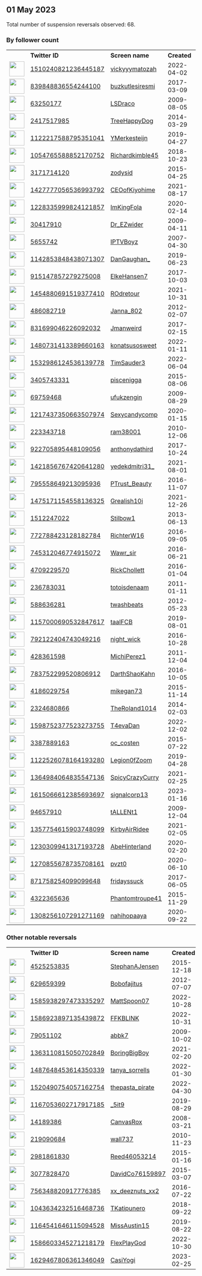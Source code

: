
## 01 May 2023
Total number of suspension reversals observed: 68.

### By follower count
<table><tr><th></th><th align="left">Twitter ID</th><th align="left">Screen name</th>
<th align="left">Created</th><th align="left">Status</th><th align="left">Suspended</th><th align="left">Followers</th>
<tr><td><a href="https://pbs.twimg.com/profile_images/1553752521092595713/00PLOcwx_normal.jpg"><img src="https://pbs.twimg.com/profile_images/1553752521092595713/00PLOcwx_normal.jpg" width="40px" height="40px" align="center"/></a></td><td><a href="https://twitter.com/intent/user?user_id=1510240821236445187">1510240821236445187</a></td><td><a href="https://twitter.com/vickyyymatozah">vickyyymatozah</a></td><td>2022-04-02</td><td align="center"></td><td>2022-09-21</td><td>897209</td></tr>
<tr><td><a href="https://pbs.twimg.com/profile_images/1310206401344679937/arR5VJ6N_normal.png"><img src="https://pbs.twimg.com/profile_images/1310206401344679937/arR5VJ6N_normal.png" width="40px" height="40px" align="center"/></a></td><td><a href="https://twitter.com/intent/user?user_id=839848836554244100">839848836554244100</a></td><td><a href="https://twitter.com/buzkutlesiresmi">buzkutlesiresmi</a></td><td>2017-03-09</td><td align="center"></td><td>2023-03-18</td><td>17682</td></tr>
<tr><td><a href="https://pbs.twimg.com/profile_images/804059209495171072/3lIJ6dJs_normal.jpg"><img src="https://pbs.twimg.com/profile_images/804059209495171072/3lIJ6dJs_normal.jpg" width="40px" height="40px" align="center"/></a></td><td><a href="https://twitter.com/intent/user?user_id=63250177">63250177</a></td><td><a href="https://twitter.com/LSDraco">LSDraco</a></td><td>2009-08-05</td><td align="center"></td><td></td><td>5005</td></tr>
<tr><td><a href="https://pbs.twimg.com/profile_images/1155938156484730880/UpqiG3mR_normal.jpg"><img src="https://pbs.twimg.com/profile_images/1155938156484730880/UpqiG3mR_normal.jpg" width="40px" height="40px" align="center"/></a></td><td><a href="https://twitter.com/intent/user?user_id=2417517985">2417517985</a></td><td><a href="https://twitter.com/TreeHappyDog">TreeHappyDog</a></td><td>2014-03-29</td><td align="center"></td><td></td><td>4429</td></tr>
<tr><td><a href="https://pbs.twimg.com/profile_images/1652767844210290688/JomcLWtm_normal.jpg"><img src="https://pbs.twimg.com/profile_images/1652767844210290688/JomcLWtm_normal.jpg" width="40px" height="40px" align="center"/></a></td><td><a href="https://twitter.com/intent/user?user_id=1122217588795351041">1122217588795351041</a></td><td><a href="https://twitter.com/YMerkesteijn">YMerkesteijn</a></td><td>2019-04-27</td><td align="center"></td><td>2023-01-03</td><td>4024</td></tr>
<tr><td><a href="https://abs.twimg.com/sticky/default_profile_images/default_profile_normal.png"><img src="https://abs.twimg.com/sticky/default_profile_images/default_profile_normal.png" width="40px" height="40px" align="center"/></a></td><td><a href="https://twitter.com/intent/user?user_id=1054765588852170752">1054765588852170752</a></td><td><a href="https://twitter.com/Richardkimble45">Richardkimble45</a></td><td>2018-10-23</td><td align="center"></td><td>2022-10-18</td><td>3684</td></tr>
<tr><td><a href="https://pbs.twimg.com/profile_images/1388373182315335680/inc7hHUx_normal.jpg"><img src="https://pbs.twimg.com/profile_images/1388373182315335680/inc7hHUx_normal.jpg" width="40px" height="40px" align="center"/></a></td><td><a href="https://twitter.com/intent/user?user_id=3171714120">3171714120</a></td><td><a href="https://twitter.com/zodysid">zodysid</a></td><td>2015-04-25</td><td align="center"></td><td>2022-08-06</td><td>1661</td></tr>
<tr><td><a href="https://pbs.twimg.com/profile_images/1514797887246331906/FAFX_b8O_normal.jpg"><img src="https://pbs.twimg.com/profile_images/1514797887246331906/FAFX_b8O_normal.jpg" width="40px" height="40px" align="center"/></a></td><td><a href="https://twitter.com/intent/user?user_id=1427777056536993792">1427777056536993792</a></td><td><a href="https://twitter.com/CEOofKiyohime">CEOofKiyohime</a></td><td>2021-08-17</td><td align="center"></td><td>2022-05-02</td><td>1457</td></tr>
<tr><td><a href="https://pbs.twimg.com/profile_images/1339418667184996353/2n2QJuFc_normal.jpg"><img src="https://pbs.twimg.com/profile_images/1339418667184996353/2n2QJuFc_normal.jpg" width="40px" height="40px" align="center"/></a></td><td><a href="https://twitter.com/intent/user?user_id=1228335999824121857">1228335999824121857</a></td><td><a href="https://twitter.com/ImKingFola">ImKingFola</a></td><td>2020-02-14</td><td align="center"></td><td></td><td>1253</td></tr>
<tr><td><a href="https://pbs.twimg.com/profile_images/1652695912240627712/w2zL01ta_normal.jpg"><img src="https://pbs.twimg.com/profile_images/1652695912240627712/w2zL01ta_normal.jpg" width="40px" height="40px" align="center"/></a></td><td><a href="https://twitter.com/intent/user?user_id=30417910">30417910</a></td><td><a href="https://twitter.com/Dr_EZwider">Dr_EZwider</a></td><td>2009-04-11</td><td align="center"></td><td>2022-11-26</td><td>1235</td></tr>
<tr><td><a href="https://pbs.twimg.com/profile_images/1326533122586894337/dxmAf2LK_normal.jpg"><img src="https://pbs.twimg.com/profile_images/1326533122586894337/dxmAf2LK_normal.jpg" width="40px" height="40px" align="center"/></a></td><td><a href="https://twitter.com/intent/user?user_id=5655742">5655742</a></td><td><a href="https://twitter.com/IPTVBoyz">IPTVBoyz</a></td><td>2007-04-30</td><td align="center">🔒</td><td></td><td>1187</td></tr>
<tr><td><a href="https://pbs.twimg.com/profile_images/1651950637943226369/iWuBWZzz_normal.jpg"><img src="https://pbs.twimg.com/profile_images/1651950637943226369/iWuBWZzz_normal.jpg" width="40px" height="40px" align="center"/></a></td><td><a href="https://twitter.com/intent/user?user_id=1142853848438071307">1142853848438071307</a></td><td><a href="https://twitter.com/DanGaughan_">DanGaughan_</a></td><td>2019-06-23</td><td align="center"></td><td>2022-07-27</td><td>1132</td></tr>
<tr><td><a href="https://pbs.twimg.com/profile_images/1227176640662380544/COkUGz6j_normal.jpg"><img src="https://pbs.twimg.com/profile_images/1227176640662380544/COkUGz6j_normal.jpg" width="40px" height="40px" align="center"/></a></td><td><a href="https://twitter.com/intent/user?user_id=915147857279275008">915147857279275008</a></td><td><a href="https://twitter.com/ElkeHansen7">ElkeHansen7</a></td><td>2017-10-03</td><td align="center"></td><td></td><td>911</td></tr>
<tr><td><a href="https://pbs.twimg.com/profile_images/1550636024128208896/i8DfANaz_normal.jpg"><img src="https://pbs.twimg.com/profile_images/1550636024128208896/i8DfANaz_normal.jpg" width="40px" height="40px" align="center"/></a></td><td><a href="https://twitter.com/intent/user?user_id=1454880691519377410">1454880691519377410</a></td><td><a href="https://twitter.com/ROdretour">ROdretour</a></td><td>2021-10-31</td><td align="center"></td><td>2022-10-19</td><td>897</td></tr>
<tr><td><a href="https://pbs.twimg.com/profile_images/1448712514355740685/O3Yzclme_normal.jpg"><img src="https://pbs.twimg.com/profile_images/1448712514355740685/O3Yzclme_normal.jpg" width="40px" height="40px" align="center"/></a></td><td><a href="https://twitter.com/intent/user?user_id=486082719">486082719</a></td><td><a href="https://twitter.com/Janna_802">Janna_802</a></td><td>2012-02-07</td><td align="center"></td><td>2022-07-03</td><td>712</td></tr>
<tr><td><a href="https://pbs.twimg.com/profile_images/831832049619066886/Vf-SJtx2_normal.jpg"><img src="https://pbs.twimg.com/profile_images/831832049619066886/Vf-SJtx2_normal.jpg" width="40px" height="40px" align="center"/></a></td><td><a href="https://twitter.com/intent/user?user_id=831699046226092032">831699046226092032</a></td><td><a href="https://twitter.com/Jmanweird">Jmanweird</a></td><td>2017-02-15</td><td align="center"></td><td></td><td>696</td></tr>
<tr><td><a href="https://pbs.twimg.com/profile_images/1480733309559017474/qwX4a9kB_normal.jpg"><img src="https://pbs.twimg.com/profile_images/1480733309559017474/qwX4a9kB_normal.jpg" width="40px" height="40px" align="center"/></a></td><td><a href="https://twitter.com/intent/user?user_id=1480731413389660163">1480731413389660163</a></td><td><a href="https://twitter.com/konatsusosweet">konatsusosweet</a></td><td>2022-01-11</td><td align="center"></td><td>2022-11-09</td><td>668</td></tr>
<tr><td><a href="https://pbs.twimg.com/profile_images/1532986274126041088/fx2RQ_8S_normal.jpg"><img src="https://pbs.twimg.com/profile_images/1532986274126041088/fx2RQ_8S_normal.jpg" width="40px" height="40px" align="center"/></a></td><td><a href="https://twitter.com/intent/user?user_id=1532986124536139778">1532986124536139778</a></td><td><a href="https://twitter.com/TimSauder3">TimSauder3</a></td><td>2022-06-04</td><td align="center"></td><td>2023-01-02</td><td>645</td></tr>
<tr><td><a href="https://pbs.twimg.com/profile_images/1622912958123716610/wZboPZHX_normal.jpg"><img src="https://pbs.twimg.com/profile_images/1622912958123716610/wZboPZHX_normal.jpg" width="40px" height="40px" align="center"/></a></td><td><a href="https://twitter.com/intent/user?user_id=3405743331">3405743331</a></td><td><a href="https://twitter.com/piscenigga">piscenigga</a></td><td>2015-08-06</td><td align="center"></td><td>2023-03-31</td><td>580</td></tr>
<tr><td><a href="https://pbs.twimg.com/profile_images/1527220073798287360/0kCXz46K_normal.jpg"><img src="https://pbs.twimg.com/profile_images/1527220073798287360/0kCXz46K_normal.jpg" width="40px" height="40px" align="center"/></a></td><td><a href="https://twitter.com/intent/user?user_id=69759468">69759468</a></td><td><a href="https://twitter.com/ufukzengin">ufukzengin</a></td><td>2009-08-29</td><td align="center">🔒</td><td>2022-05-26</td><td>574</td></tr>
<tr><td><a href="https://pbs.twimg.com/profile_images/1343418950659543042/fJ-CtYtG_normal.jpg"><img src="https://pbs.twimg.com/profile_images/1343418950659543042/fJ-CtYtG_normal.jpg" width="40px" height="40px" align="center"/></a></td><td><a href="https://twitter.com/intent/user?user_id=1217437350663507974">1217437350663507974</a></td><td><a href="https://twitter.com/Sexycandycomp">Sexycandycomp</a></td><td>2020-01-15</td><td align="center"></td><td></td><td>524</td></tr>
<tr><td><a href="https://pbs.twimg.com/profile_images/1327653894474723328/v5P6b-iP_normal.jpg"><img src="https://pbs.twimg.com/profile_images/1327653894474723328/v5P6b-iP_normal.jpg" width="40px" height="40px" align="center"/></a></td><td><a href="https://twitter.com/intent/user?user_id=223343718">223343718</a></td><td><a href="https://twitter.com/ram38001">ram38001</a></td><td>2010-12-06</td><td align="center"></td><td></td><td>512</td></tr>
<tr><td><a href="https://pbs.twimg.com/profile_images/1632955734517248000/JXLLwTAI_normal.jpg"><img src="https://pbs.twimg.com/profile_images/1632955734517248000/JXLLwTAI_normal.jpg" width="40px" height="40px" align="center"/></a></td><td><a href="https://twitter.com/intent/user?user_id=922705895448109056">922705895448109056</a></td><td><a href="https://twitter.com/anthonydathird">anthonydathird</a></td><td>2017-10-24</td><td align="center"></td><td></td><td>510</td></tr>
<tr><td><a href="https://pbs.twimg.com/profile_images/1550984979873730562/NkbcpYaq_normal.jpg"><img src="https://pbs.twimg.com/profile_images/1550984979873730562/NkbcpYaq_normal.jpg" width="40px" height="40px" align="center"/></a></td><td><a href="https://twitter.com/intent/user?user_id=1421856767420641280">1421856767420641280</a></td><td><a href="https://twitter.com/yedekdmitri31_">yedekdmitri31_</a></td><td>2021-08-01</td><td align="center"></td><td>2022-09-21</td><td>477</td></tr>
<tr><td><a href="https://pbs.twimg.com/profile_images/847044716004851713/1shU9g_L_normal.jpg"><img src="https://pbs.twimg.com/profile_images/847044716004851713/1shU9g_L_normal.jpg" width="40px" height="40px" align="center"/></a></td><td><a href="https://twitter.com/intent/user?user_id=795558649213095936">795558649213095936</a></td><td><a href="https://twitter.com/PTrust_Beauty">PTrust_Beauty</a></td><td>2016-11-07</td><td align="center"></td><td>2023-01-09</td><td>361</td></tr>
<tr><td><a href="https://pbs.twimg.com/profile_images/1498418868091510784/Wa51kPV4_normal.jpg"><img src="https://pbs.twimg.com/profile_images/1498418868091510784/Wa51kPV4_normal.jpg" width="40px" height="40px" align="center"/></a></td><td><a href="https://twitter.com/intent/user?user_id=1475171154558136325">1475171154558136325</a></td><td><a href="https://twitter.com/Grealish10i">Grealish10i</a></td><td>2021-12-26</td><td align="center"></td><td>2022-04-28</td><td>309</td></tr>
<tr><td><a href="https://pbs.twimg.com/profile_images/970146010092642304/EfCPDvpu_normal.jpg"><img src="https://pbs.twimg.com/profile_images/970146010092642304/EfCPDvpu_normal.jpg" width="40px" height="40px" align="center"/></a></td><td><a href="https://twitter.com/intent/user?user_id=1512247022">1512247022</a></td><td><a href="https://twitter.com/Stilbow1">Stilbow1</a></td><td>2013-06-13</td><td align="center"></td><td></td><td>302</td></tr>
<tr><td><a href="https://pbs.twimg.com/profile_images/1498971281995317250/guWcY9JX_normal.jpg"><img src="https://pbs.twimg.com/profile_images/1498971281995317250/guWcY9JX_normal.jpg" width="40px" height="40px" align="center"/></a></td><td><a href="https://twitter.com/intent/user?user_id=772788423128182784">772788423128182784</a></td><td><a href="https://twitter.com/RichterW16">RichterW16</a></td><td>2016-09-05</td><td align="center"></td><td>2022-07-13</td><td>271</td></tr>
<tr><td><a href="https://pbs.twimg.com/profile_images/1155268294024343552/HYon5qEb_normal.jpg"><img src="https://pbs.twimg.com/profile_images/1155268294024343552/HYon5qEb_normal.jpg" width="40px" height="40px" align="center"/></a></td><td><a href="https://twitter.com/intent/user?user_id=745312046774915072">745312046774915072</a></td><td><a href="https://twitter.com/Wawr_sir">Wawr_sir</a></td><td>2016-06-21</td><td align="center"></td><td></td><td>258</td></tr>
<tr><td><a href="https://pbs.twimg.com/profile_images/1346986529957187587/KpCAFd9H_normal.jpg"><img src="https://pbs.twimg.com/profile_images/1346986529957187587/KpCAFd9H_normal.jpg" width="40px" height="40px" align="center"/></a></td><td><a href="https://twitter.com/intent/user?user_id=4709229570">4709229570</a></td><td><a href="https://twitter.com/RickChollett">RickChollett</a></td><td>2016-01-04</td><td align="center"></td><td></td><td>245</td></tr>
<tr><td><a href="https://pbs.twimg.com/profile_images/1309976590651142150/a_0bY0Jz_normal.jpg"><img src="https://pbs.twimg.com/profile_images/1309976590651142150/a_0bY0Jz_normal.jpg" width="40px" height="40px" align="center"/></a></td><td><a href="https://twitter.com/intent/user?user_id=236783031">236783031</a></td><td><a href="https://twitter.com/totoisdenaam">totoisdenaam</a></td><td>2011-01-11</td><td align="center"></td><td>2023-04-13</td><td>220</td></tr>
<tr><td><a href="https://pbs.twimg.com/profile_images/1224372053475807235/Zxf1w0aD_normal.jpg"><img src="https://pbs.twimg.com/profile_images/1224372053475807235/Zxf1w0aD_normal.jpg" width="40px" height="40px" align="center"/></a></td><td><a href="https://twitter.com/intent/user?user_id=588636281">588636281</a></td><td><a href="https://twitter.com/twashbeats">twashbeats</a></td><td>2012-05-23</td><td align="center"></td><td>2023-03-28</td><td>219</td></tr>
<tr><td><a href="https://pbs.twimg.com/profile_images/1652665642770628609/zUw1PJym_normal.jpg"><img src="https://pbs.twimg.com/profile_images/1652665642770628609/zUw1PJym_normal.jpg" width="40px" height="40px" align="center"/></a></td><td><a href="https://twitter.com/intent/user?user_id=1157000690532847617">1157000690532847617</a></td><td><a href="https://twitter.com/taalFCB">taalFCB</a></td><td>2019-08-01</td><td align="center"></td><td>2022-12-19</td><td>195</td></tr>
<tr><td><a href="https://pbs.twimg.com/profile_images/881732169617592321/KOSSS7qp_normal.jpg"><img src="https://pbs.twimg.com/profile_images/881732169617592321/KOSSS7qp_normal.jpg" width="40px" height="40px" align="center"/></a></td><td><a href="https://twitter.com/intent/user?user_id=792122404743049216">792122404743049216</a></td><td><a href="https://twitter.com/night_wick">night_wick</a></td><td>2016-10-28</td><td align="center"></td><td>2022-05-02</td><td>148</td></tr>
<tr><td><a href="https://pbs.twimg.com/profile_images/439402825899331584/hV0yi10J_normal.jpeg"><img src="https://pbs.twimg.com/profile_images/439402825899331584/hV0yi10J_normal.jpeg" width="40px" height="40px" align="center"/></a></td><td><a href="https://twitter.com/intent/user?user_id=428361598">428361598</a></td><td><a href="https://twitter.com/MichiPerez1">MichiPerez1</a></td><td>2011-12-04</td><td align="center"></td><td>2023-02-26</td><td>147</td></tr>
<tr><td><a href="https://pbs.twimg.com/profile_images/864739514119573506/yNMYrk4I_normal.jpg"><img src="https://pbs.twimg.com/profile_images/864739514119573506/yNMYrk4I_normal.jpg" width="40px" height="40px" align="center"/></a></td><td><a href="https://twitter.com/intent/user?user_id=783752299520806912">783752299520806912</a></td><td><a href="https://twitter.com/DarthShaoKahn">DarthShaoKahn</a></td><td>2016-10-05</td><td align="center"></td><td></td><td>145</td></tr>
<tr><td><a href="https://pbs.twimg.com/profile_images/912738069291429888/2LL2Cm-j_normal.jpg"><img src="https://pbs.twimg.com/profile_images/912738069291429888/2LL2Cm-j_normal.jpg" width="40px" height="40px" align="center"/></a></td><td><a href="https://twitter.com/intent/user?user_id=4186029754">4186029754</a></td><td><a href="https://twitter.com/mikegan73">mikegan73</a></td><td>2015-11-14</td><td align="center"></td><td></td><td>123</td></tr>
<tr><td><a href="https://pbs.twimg.com/profile_images/1482160488909881344/npb97HUF_normal.jpg"><img src="https://pbs.twimg.com/profile_images/1482160488909881344/npb97HUF_normal.jpg" width="40px" height="40px" align="center"/></a></td><td><a href="https://twitter.com/intent/user?user_id=2324680866">2324680866</a></td><td><a href="https://twitter.com/TheRoland1014">TheRoland1014</a></td><td>2014-02-03</td><td align="center"></td><td>2022-05-17</td><td>121</td></tr>
<tr><td><a href="https://pbs.twimg.com/profile_images/1632367337738317825/i5BUO_x5_normal.jpg"><img src="https://pbs.twimg.com/profile_images/1632367337738317825/i5BUO_x5_normal.jpg" width="40px" height="40px" align="center"/></a></td><td><a href="https://twitter.com/intent/user?user_id=1598752377523273755">1598752377523273755</a></td><td><a href="https://twitter.com/T4evaDan">T4evaDan</a></td><td>2022-12-02</td><td align="center"></td><td>2023-04-11</td><td>114</td></tr>
<tr><td><a href="https://pbs.twimg.com/profile_images/1567818873713430528/VO0EC4qG_normal.jpg"><img src="https://pbs.twimg.com/profile_images/1567818873713430528/VO0EC4qG_normal.jpg" width="40px" height="40px" align="center"/></a></td><td><a href="https://twitter.com/intent/user?user_id=3387889163">3387889163</a></td><td><a href="https://twitter.com/oc_costen">oc_costen</a></td><td>2015-07-22</td><td align="center"></td><td>2022-09-10</td><td>82</td></tr>
<tr><td><a href="https://pbs.twimg.com/profile_images/1259680595824828416/ODi56Hki_normal.jpg"><img src="https://pbs.twimg.com/profile_images/1259680595824828416/ODi56Hki_normal.jpg" width="40px" height="40px" align="center"/></a></td><td><a href="https://twitter.com/intent/user?user_id=1122526078164193280">1122526078164193280</a></td><td><a href="https://twitter.com/Legion0fZoom">Legion0fZoom</a></td><td>2019-04-28</td><td align="center"></td><td></td><td>81</td></tr>
<tr><td><a href="https://pbs.twimg.com/profile_images/1499043266158858241/5V5PIPTP_normal.jpg"><img src="https://pbs.twimg.com/profile_images/1499043266158858241/5V5PIPTP_normal.jpg" width="40px" height="40px" align="center"/></a></td><td><a href="https://twitter.com/intent/user?user_id=1364984064835547136">1364984064835547136</a></td><td><a href="https://twitter.com/SpicyCrazyCurry">SpicyCrazyCurry</a></td><td>2021-02-25</td><td align="center"></td><td>2022-06-23</td><td>78</td></tr>
<tr><td><a href="https://pbs.twimg.com/profile_images/1615066782687002651/-D7Vw0xj_normal.jpg"><img src="https://pbs.twimg.com/profile_images/1615066782687002651/-D7Vw0xj_normal.jpg" width="40px" height="40px" align="center"/></a></td><td><a href="https://twitter.com/intent/user?user_id=1615066612385693697">1615066612385693697</a></td><td><a href="https://twitter.com/signalcorp13">signalcorp13</a></td><td>2023-01-16</td><td align="center"></td><td>2023-03-13</td><td>72</td></tr>
<tr><td><a href="https://pbs.twimg.com/profile_images/1652731643675697152/gkvY5WW1_normal.jpg"><img src="https://pbs.twimg.com/profile_images/1652731643675697152/gkvY5WW1_normal.jpg" width="40px" height="40px" align="center"/></a></td><td><a href="https://twitter.com/intent/user?user_id=94657910">94657910</a></td><td><a href="https://twitter.com/tALLENt1">tALLENt1</a></td><td>2009-12-04</td><td align="center"></td><td></td><td>71</td></tr>
<tr><td><a href="https://pbs.twimg.com/profile_images/1651839731087310853/KWKLz-Rx_normal.jpg"><img src="https://pbs.twimg.com/profile_images/1651839731087310853/KWKLz-Rx_normal.jpg" width="40px" height="40px" align="center"/></a></td><td><a href="https://twitter.com/intent/user?user_id=1357754615903748099">1357754615903748099</a></td><td><a href="https://twitter.com/KirbyAirRidee">KirbyAirRidee</a></td><td>2021-02-05</td><td align="center"></td><td>2022-08-30</td><td>36</td></tr>
<tr><td><a href="https://pbs.twimg.com/profile_images/1260388151111094272/fONKr4mU_normal.jpg"><img src="https://pbs.twimg.com/profile_images/1260388151111094272/fONKr4mU_normal.jpg" width="40px" height="40px" align="center"/></a></td><td><a href="https://twitter.com/intent/user?user_id=1230309941317193728">1230309941317193728</a></td><td><a href="https://twitter.com/AbeHinterland">AbeHinterland</a></td><td>2020-02-20</td><td align="center"></td><td></td><td>32</td></tr>
<tr><td><a href="https://pbs.twimg.com/profile_images/1650873338607312896/8fwzak8C_normal.jpg"><img src="https://pbs.twimg.com/profile_images/1650873338607312896/8fwzak8C_normal.jpg" width="40px" height="40px" align="center"/></a></td><td><a href="https://twitter.com/intent/user?user_id=1270855678735708161">1270855678735708161</a></td><td><a href="https://twitter.com/pvzt0">pvzt0</a></td><td>2020-06-10</td><td align="center"></td><td>2022-11-06</td><td>25</td></tr>
<tr><td><a href="https://pbs.twimg.com/profile_images/1652768887602126848/I2VKABrd_normal.jpg"><img src="https://pbs.twimg.com/profile_images/1652768887602126848/I2VKABrd_normal.jpg" width="40px" height="40px" align="center"/></a></td><td><a href="https://twitter.com/intent/user?user_id=871758254099099648">871758254099099648</a></td><td><a href="https://twitter.com/fridayssuck">fridayssuck</a></td><td>2017-06-05</td><td align="center"></td><td></td><td>23</td></tr>
<tr><td><a href="https://pbs.twimg.com/profile_images/1607235014781018112/C6K-lJmK_normal.jpg"><img src="https://pbs.twimg.com/profile_images/1607235014781018112/C6K-lJmK_normal.jpg" width="40px" height="40px" align="center"/></a></td><td><a href="https://twitter.com/intent/user?user_id=4322365636">4322365636</a></td><td><a href="https://twitter.com/Phantomtroupe41">Phantomtroupe41</a></td><td>2015-11-29</td><td align="center"></td><td>2023-03-23</td><td>22</td></tr>
<tr><td><a href="https://pbs.twimg.com/profile_images/1308256814006333440/mctinNEk_normal.jpg"><img src="https://pbs.twimg.com/profile_images/1308256814006333440/mctinNEk_normal.jpg" width="40px" height="40px" align="center"/></a></td><td><a href="https://twitter.com/intent/user?user_id=1308256107291271169">1308256107291271169</a></td><td><a href="https://twitter.com/nahihopaaya">nahihopaaya</a></td><td>2020-09-22</td><td align="center"></td><td></td><td>18</td></tr>
</table>

### Other notable reversals
<table><tr><th></th><th align="left">Twitter ID</th><th align="left">Screen name</th>
<th align="left">Created</th><th align="left">Status</th><th align="left">Suspended</th><th align="left">Followers</th>
<tr><td><a href="https://pbs.twimg.com/profile_images/1545393505136250881/vEYThyV7_normal.jpg"><img src="https://pbs.twimg.com/profile_images/1545393505136250881/vEYThyV7_normal.jpg" width="40px" height="40px" align="center"/></a></td><td><a href="https://twitter.com/intent/user?user_id=4525253835">4525253835</a></td><td><a href="https://twitter.com/StephanAJensen">StephanAJensen</a></td><td>2015-12-18</td><td align="center"></td><td>2023-04-13</td><td>0</td></tr>
<tr><td><a href="https://pbs.twimg.com/profile_images/1472700613951635468/HYHr5Cg7_normal.jpg"><img src="https://pbs.twimg.com/profile_images/1472700613951635468/HYHr5Cg7_normal.jpg" width="40px" height="40px" align="center"/></a></td><td><a href="https://twitter.com/intent/user?user_id=629659399">629659399</a></td><td><a href="https://twitter.com/Bobofajitus">Bobofajitus</a></td><td>2012-07-07</td><td align="center"></td><td>2022-12-04</td><td>0</td></tr>
<tr><td><a href="https://pbs.twimg.com/profile_images/1652624580123435009/qiSkFawB_normal.jpg"><img src="https://pbs.twimg.com/profile_images/1652624580123435009/qiSkFawB_normal.jpg" width="40px" height="40px" align="center"/></a></td><td><a href="https://twitter.com/intent/user?user_id=1585938297473335297">1585938297473335297</a></td><td><a href="https://twitter.com/MattSpoon07">MattSpoon07</a></td><td>2022-10-28</td><td align="center"></td><td>2022-12-07</td><td>2</td></tr>
<tr><td><a href="https://pbs.twimg.com/profile_images/1586924334643150849/GH3_p-E0_normal.jpg"><img src="https://pbs.twimg.com/profile_images/1586924334643150849/GH3_p-E0_normal.jpg" width="40px" height="40px" align="center"/></a></td><td><a href="https://twitter.com/intent/user?user_id=1586923897135439872">1586923897135439872</a></td><td><a href="https://twitter.com/FFKBLINK">FFKBLINK</a></td><td>2022-10-31</td><td align="center"></td><td>2022-11-19</td><td>2</td></tr>
<tr><td><a href="https://pbs.twimg.com/profile_images/1589598889967030272/dvn1BYzq_normal.jpg"><img src="https://pbs.twimg.com/profile_images/1589598889967030272/dvn1BYzq_normal.jpg" width="40px" height="40px" align="center"/></a></td><td><a href="https://twitter.com/intent/user?user_id=79051102">79051102</a></td><td><a href="https://twitter.com/abbk7">abbk7</a></td><td>2009-10-02</td><td align="center"></td><td>2022-11-30</td><td>4</td></tr>
<tr><td><a href="https://pbs.twimg.com/profile_images/1519501880874971137/NH6lbHIt_normal.jpg"><img src="https://pbs.twimg.com/profile_images/1519501880874971137/NH6lbHIt_normal.jpg" width="40px" height="40px" align="center"/></a></td><td><a href="https://twitter.com/intent/user?user_id=1363110815050702849">1363110815050702849</a></td><td><a href="https://twitter.com/BoringBigBoy">BoringBigBoy</a></td><td>2021-02-20</td><td align="center"></td><td>2022-05-04</td><td>6</td></tr>
<tr><td><a href="https://pbs.twimg.com/profile_images/1620102037504462856/pIZVTy32_normal.jpg"><img src="https://pbs.twimg.com/profile_images/1620102037504462856/pIZVTy32_normal.jpg" width="40px" height="40px" align="center"/></a></td><td><a href="https://twitter.com/intent/user?user_id=1487648453614350339">1487648453614350339</a></td><td><a href="https://twitter.com/tanya_sorrells">tanya_sorrells</a></td><td>2022-01-30</td><td align="center"></td><td>2023-02-06</td><td>0</td></tr>
<tr><td><a href="https://pbs.twimg.com/profile_images/1520495095547637762/Pq9ys6qG_normal.jpg"><img src="https://pbs.twimg.com/profile_images/1520495095547637762/Pq9ys6qG_normal.jpg" width="40px" height="40px" align="center"/></a></td><td><a href="https://twitter.com/intent/user?user_id=1520490754057162754">1520490754057162754</a></td><td><a href="https://twitter.com/thepasta_pirate">thepasta_pirate</a></td><td>2022-04-30</td><td align="center"></td><td>2022-09-19</td><td>13</td></tr>
<tr><td><a href="https://pbs.twimg.com/profile_images/1483396070059253767/80yUizz1_normal.jpg"><img src="https://pbs.twimg.com/profile_images/1483396070059253767/80yUizz1_normal.jpg" width="40px" height="40px" align="center"/></a></td><td><a href="https://twitter.com/intent/user?user_id=1167053602717917185">1167053602717917185</a></td><td><a href="https://twitter.com/_5it9">_5it9</a></td><td>2019-08-29</td><td align="center"></td><td>2022-03-15</td><td>0</td></tr>
<tr><td><a href="https://pbs.twimg.com/profile_images/984460248940294145/6mOH3SZg_normal.jpg"><img src="https://pbs.twimg.com/profile_images/984460248940294145/6mOH3SZg_normal.jpg" width="40px" height="40px" align="center"/></a></td><td><a href="https://twitter.com/intent/user?user_id=14189386">14189386</a></td><td><a href="https://twitter.com/CanvasRox">CanvasRox</a></td><td>2008-03-21</td><td align="center"></td><td></td><td>0</td></tr>
<tr><td><a href="https://pbs.twimg.com/profile_images/1020830332575199232/GSrPxjCb_normal.jpg"><img src="https://pbs.twimg.com/profile_images/1020830332575199232/GSrPxjCb_normal.jpg" width="40px" height="40px" align="center"/></a></td><td><a href="https://twitter.com/intent/user?user_id=219090684">219090684</a></td><td><a href="https://twitter.com/wall737">wall737</a></td><td>2010-11-23</td><td align="center"></td><td></td><td>5</td></tr>
<tr><td><a href="https://abs.twimg.com/sticky/default_profile_images/default_profile_normal.png"><img src="https://abs.twimg.com/sticky/default_profile_images/default_profile_normal.png" width="40px" height="40px" align="center"/></a></td><td><a href="https://twitter.com/intent/user?user_id=2981861830">2981861830</a></td><td><a href="https://twitter.com/Reed46053214">Reed46053214</a></td><td>2015-01-16</td><td align="center"></td><td></td><td>16</td></tr>
<tr><td><a href="https://pbs.twimg.com/profile_images/1265804831408693253/d9ioMh3k_normal.jpg"><img src="https://pbs.twimg.com/profile_images/1265804831408693253/d9ioMh3k_normal.jpg" width="40px" height="40px" align="center"/></a></td><td><a href="https://twitter.com/intent/user?user_id=3077828470">3077828470</a></td><td><a href="https://twitter.com/DavidCo76159897">DavidCo76159897</a></td><td>2015-03-07</td><td align="center"></td><td></td><td>0</td></tr>
<tr><td><a href="https://pbs.twimg.com/profile_images/1169395063870251009/TzELEPJz_normal.jpg"><img src="https://pbs.twimg.com/profile_images/1169395063870251009/TzELEPJz_normal.jpg" width="40px" height="40px" align="center"/></a></td><td><a href="https://twitter.com/intent/user?user_id=756348820917776385">756348820917776385</a></td><td><a href="https://twitter.com/xx_deeznuts_xx2">xx_deeznuts_xx2</a></td><td>2016-07-22</td><td align="center"></td><td></td><td>0</td></tr>
<tr><td><a href="https://pbs.twimg.com/profile_images/1043930521498193920/esaiQrqg_normal.jpg"><img src="https://pbs.twimg.com/profile_images/1043930521498193920/esaiQrqg_normal.jpg" width="40px" height="40px" align="center"/></a></td><td><a href="https://twitter.com/intent/user?user_id=1043634232516468736">1043634232516468736</a></td><td><a href="https://twitter.com/TKatipunero">TKatipunero</a></td><td>2018-09-22</td><td align="center"></td><td></td><td>1</td></tr>
<tr><td><a href="https://pbs.twimg.com/profile_images/1351254770409996296/c8IxyWhz_normal.jpg"><img src="https://pbs.twimg.com/profile_images/1351254770409996296/c8IxyWhz_normal.jpg" width="40px" height="40px" align="center"/></a></td><td><a href="https://twitter.com/intent/user?user_id=1164541646115094528">1164541646115094528</a></td><td><a href="https://twitter.com/MissAustin15">MissAustin15</a></td><td>2019-08-22</td><td align="center"></td><td></td><td>0</td></tr>
<tr><td><a href="https://pbs.twimg.com/profile_images/1604744354421264385/OTpIpYg5_normal.jpg"><img src="https://pbs.twimg.com/profile_images/1604744354421264385/OTpIpYg5_normal.jpg" width="40px" height="40px" align="center"/></a></td><td><a href="https://twitter.com/intent/user?user_id=1586603345271218179">1586603345271218179</a></td><td><a href="https://twitter.com/FlexPlayGod">FlexPlayGod</a></td><td>2022-10-30</td><td align="center"></td><td>2023-01-01</td><td>5</td></tr>
<tr><td><a href="https://pbs.twimg.com/profile_images/1629469993200136192/uiN35eqz_normal.jpg"><img src="https://pbs.twimg.com/profile_images/1629469993200136192/uiN35eqz_normal.jpg" width="40px" height="40px" align="center"/></a></td><td><a href="https://twitter.com/intent/user?user_id=1629467806361346049">1629467806361346049</a></td><td><a href="https://twitter.com/CasiYogi">CasiYogi</a></td><td>2023-02-25</td><td align="center"></td><td>2023-04-17</td><td>14</td></tr>
</table>
